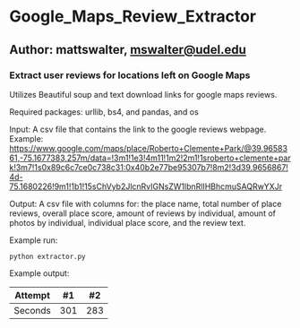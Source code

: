 # Google_Maps_Review_Extractor
## Author: mattswalter, mswalter@udel.edu

### Extract user reviews for locations left on Google Maps

Utilizes Beautiful soup and text download links for google maps reviews.

Required packages: urllib, bs4, and pandas, and os

Input: A csv file that contains the link to the google reviews webpage.
Example: https://www.google.com/maps/place/Roberto+Clemente+Park/@39.9658361,-75.1677383,257m/data=!3m1!1e3!4m11!1m2!2m1!1sroberto+clemente+park!3m7!1s0x89c6c7ce0c738c31:0x40b2e77be95307b7!8m2!3d39.9656867!4d-75.1680226!9m1!1b1!15sChVyb2JlcnRvIGNsZW1lbnRlIHBhcmuSAQRwYXJr

Output: A csv file with columns for: the place name, total number of place reviews, overall place score, amount of reviews by individual, amount of photos by individual, individual place score, and the review text.



Example run:

  `python extractor.py`
  
  
Example output:

| Attempt | #1  | #2  |
| ------- | --- | --- |
| Seconds | 301 | 283 |
